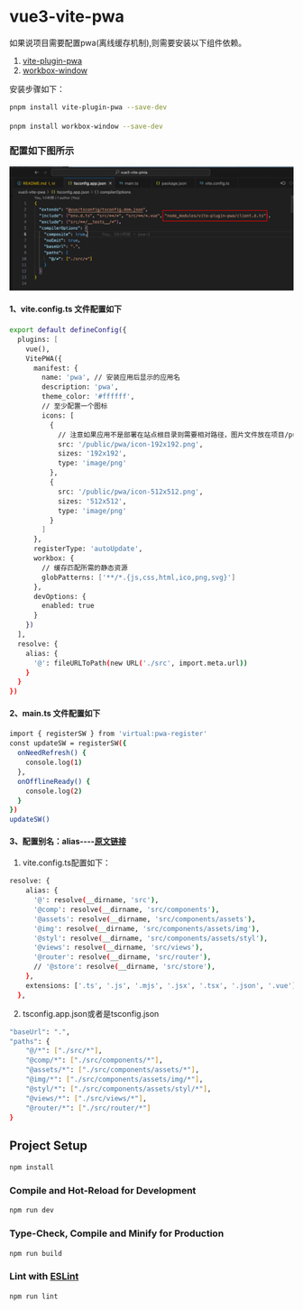 # vue3-vite-pwa

如果说项目需要配置pwa(离线缓存机制),则需要安装以下组件依赖。

1. [vite-plugin-pwa](https://blog.51cto.com/u_12603214/6155909)
2. [workbox-window](https://cloud.tencent.com/developer/ask/sof/1290315)

安装步骤如下：

```sh
pnpm install vite-plugin-pwa --save-dev

pnpm install workbox-window --save-dev
```

### 配置如下图所示

![Pandao editor.md](https://raw.githubusercontent.com/whiskyma/vue3-vite-pinia/main/vue3-vite-pwa/public/images/1.png 'Pandao editor.md')

#### 1、vite.config.ts 文件配置如下

```sh
export default defineConfig({
  plugins: [
    vue(),
    VitePWA({
      manifest: {
        name: 'pwa', // 安装应用后显示的应用名
        description: 'pwa',
        theme_color: '#ffffff',
        // 至少配置一个图标
        icons: [
          {
            // 注意如果应用不是部署在站点根目录则需要相对路径，图片文件放在项目/public/pwa/192x192.png
            src: '/public/pwa/icon-192x192.png',
            sizes: '192x192',
            type: 'image/png'
          },
          {
            src: '/public/pwa/icon-512x512.png',
            sizes: '512x512',
            type: 'image/png'
          }
        ]
      },
      registerType: 'autoUpdate',
      workbox: {
        // 缓存匹配所需的静态资源
        globPatterns: ['**/*.{js,css,html,ico,png,svg}']
      },
      devOptions: {
        enabled: true
      }
    })
  ],
  resolve: {
    alias: {
      '@': fileURLToPath(new URL('./src', import.meta.url))
    }
  }
})
```

#### 2、main.ts 文件配置如下

```sh
import { registerSW } from 'virtual:pwa-register'
const updateSW = registerSW({
  onNeedRefresh() {
    console.log(1)
  },
  onOfflineReady() {
    console.log(2)
  }
})
updateSW()
```

#### 3、配置别名：alias----[原文链接](https://blog.csdn.net/weixin_44692055/article/details/126196759)

1. vite.config.ts配置如下：

```sh
resolve: {
    alias: {
      '@': resolve(__dirname, 'src'),
      '@comp': resolve(__dirname, 'src/components'),
      '@assets': resolve(__dirname, 'src/components/assets'),
      '@img': resolve(__dirname, 'src/components/assets/img'),
      '@styl': resolve(__dirname, 'src/components/assets/styl'),
      '@views': resolve(__dirname, 'src/views'),
      '@router': resolve(__dirname, 'src/router'),
      // '@store': resolve(__dirname, 'src/store'),
    },
    extensions: ['.ts', '.js', '.mjs', '.jsx', '.tsx', '.json', '.vue'], //省略扩展名
  },
```

2. tsconfig.app.json或者是tsconfig.json

```sh
"baseUrl": ".",
"paths": {
    "@/*": ["./src/*"],
    "@comp/*": ["./src/components/*"],
    "@assets/*": ["./src/components/assets/*"],
    "@img/*": ["./src/components/assets/img/*"],
    "@styl/*": ["./src/components/assets/styl/*"],
    "@views/*": ["./src/views/*"],
    "@router/*": ["./src/router/*"]
}
```

## Project Setup

```sh
npm install
```

### Compile and Hot-Reload for Development

```sh
npm run dev
```

### Type-Check, Compile and Minify for Production

```sh
npm run build
```

### Lint with [ESLint](https://eslint.org/)

```sh
npm run lint
```

```

```
